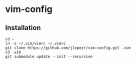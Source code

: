 vim-config
==========

Installation
------------
    cd ~
    ln -s ~/.vim/vimrc ~/.vimrc 
    git clone https://github.com/jlopezr/vim-config.git .vim
    cd .vim
    git submodule update --init --recursive
